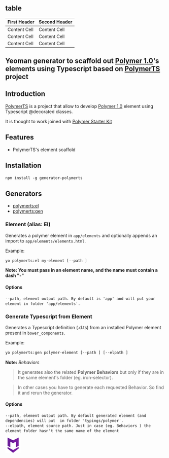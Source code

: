 <!-- {TOC} -->

## table

| First Header  | Second Header |
| ------------- | ------------- |
| Content Cell  | Content Cell  |
| Content Cell  | Content Cell  |
| Content Cell  | Content Cell  |

## Yeoman generator to scaffold out [Polymer 1.0](http://www.polymer-project.org/)'s elements using Typescript based on [PolymerTS](https://github.com/nippur72/PolymerTS) project

## Introduction

[PolymerTS](https://github.com/nippur72/PolymerTS) is a project that allow to develop [Polymer 1.0](http://www.polymer-project.org/) element using Typescript @decorated classes.

It is thought to work joined with [Polymer Starter Kit](https://developers.google.com/web/tools/polymer-starter-kit/)

## Features

 * PolymerTS's element scaffold

## Installation

`` npm install -g generator-polymerts ``

## Generators

 * [polymerts:el](#element-alias-el)
 * [polymerts:gen](#generate-typescript-from-element)


### Element (alias: El)
Generates a polymer element in `app/elements` and optionally appends an import to `app/elements/elements.html`.

Example:
```bash
yo polymerts:el my-element [--path ]
```

**Note: You must pass in an element name, and the name must contain a dash "-"**

#### Options

```
--path, element output path. By default is 'app' and will put your element in folder 'app/elements'.
```

### Generate Typescript from Element
Generates a Typescript definition (.d.ts) from an installed Polymer element present in `bower_components`.

Example:
```bash
yo polymerts:gen polymer-element [--path ] [--elpath ]
```

**Note:** *Behaviors*

> It generates also the related **Polymer Behaviors** but only if they are in the same element's folder (eg. iron-selector).

> In other cases you have to generate each requested Behavior. So find it and rerun the generator.


#### Options

```
--path, element output path. By default generated element (and dependencies) will put  in folder 'typings/polymer'.
--elpath, element source path. Just in case (eg. Behaviors ) the element folder hasn't the same name of the element
```


![alt text](https://github.com/adam-p/markdown-here/raw/master/src/common/images/icon48.png "Logo Title Text 1")


